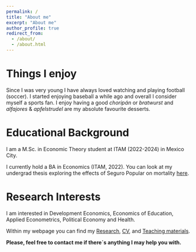 ```yaml
---
permalink: /
title: "About me"
excerpt: "About me"
author_profile: true
redirect_from: 
  - /about/
  - /about.html
---
```


Things I enjoy
======
Since I was very young I have always loved watching and playing football (soccer). I started enjoying baseball a while ago and overall I consider myself a sports fan.
I enjoy having a good _choripán_ or _bratwurst_ and _alfajores_ & _apfelstrudel_ are my absolute favourite desserts.

Educational Background
======
I am a M.Sc. in Economic Theory student at ITAM (2022-2024) in Mexico City. 

I currently hold a BA in Economics (ITAM, 2022). You can look at my undergrad thesis exploring the effects of Seguro Popular on mortality [here](https://robertoglz.github.io/files/tesis_BA_RobertoGonzalez.pdf).

Research Interests
======
I am interested in Development Economics, Economics of Education, Applied Econometrics, Political Economy and Health.

Within my webpage you can find my [Research](https://robertoglz.github.io/research), [CV](https://robertoglz.github.io/files/gonzalezroberto_cv.pdf), and [Teaching materials](https://robertoglz.github.io/teaching).

**Please, feel free to contact me if there´s anything I may help you with.**
